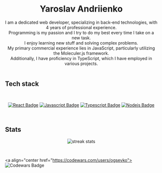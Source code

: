 <h1 align="center">
  Yaroslav Andriienko
</h1>

<div align=center>
  I am a dedicated web developer, specializing in back-end technologies, with 4 years of professional experience.<br>
  Programming is my passion and I try to do my best every time I take on a new task.<br>
  I enjoy learning new stuff and solving complex problems.<br>
  My primary commercial experience lies in JavaScript, particularly utilizing the Moleculer.js framework.<br> 
  Additionally, I have proficiency in TypeScript, which I have employed in various projects.<br>
</div>

<br>

## Tech stack
<br>

<div align="center" width="200px">

  [![React Badge](https://img.shields.io/badge/-React-61DBFB?style=for-the-badge&labelColor=black&logo=react&logoColor=61DBFB)](#) [![Javascript Badge](https://img.shields.io/badge/-Javascript-F0DB4F?style=for-the-badge&labelColor=black&logo=javascript&logoColor=F0DB4F)](#) [![Typescript Badge](https://img.shields.io/badge/-Typescript-007acc?style=for-the-badge&labelColor=black&logo=typescript&logoColor=007acc)](#) [![Nodejs Badge](https://img.shields.io/badge/-Nodejs-3C873A?style=for-the-badge&labelColor=black&logo=node.js&logoColor=3C873A)](#)

</div>

<br>

## Stats

<div align="center" width="200px">

![streak stats](https://github-readme-streak-stats.herokuapp.com/?user=ogsevko&theme=onedark&hide_border=true)

</div>

<br>

<a align="center href="https://codewars.com/users/ogsevko">
![Codewars Badge](https://www.codewars.com/users/ogsevko/badges/large)
</a>
